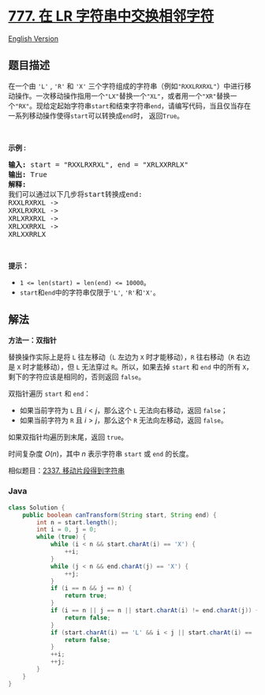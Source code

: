 # [777. 在 LR 字符串中交换相邻字符](https://leetcode.cn/problems/swap-adjacent-in-lr-string)

[English Version](/solution/0700-0799/0777.Swap%20Adjacent%20in%20LR%20String/README_EN.md)

## 题目描述

<!-- 这里写题目描述 -->

<p>在一个由 <code>&#39;L&#39;</code> , <code>&#39;R&#39;</code> 和 <code>&#39;X&#39;</code> 三个字符组成的字符串（例如<code>&quot;RXXLRXRXL&quot;</code>）中进行移动操作。一次移动操作指用一个<code>&quot;LX&quot;</code>替换一个<code>&quot;XL&quot;</code>，或者用一个<code>&quot;XR&quot;</code>替换一个<code>&quot;RX&quot;</code>。现给定起始字符串<code>start</code>和结束字符串<code>end</code>，请编写代码，当且仅当存在一系列移动操作使得<code>start</code>可以转换成<code>end</code>时， 返回<code>True</code>。</p>

<p>&nbsp;</p>

<p><strong>示例 :</strong></p>

<pre><strong>输入:</strong> start = &quot;RXXLRXRXL&quot;, end = &quot;XRLXXRRLX&quot;
<strong>输出:</strong> True
<strong>解释:</strong>
我们可以通过以下几步将start转换成end:
RXXLRXRXL -&gt;
XRXLRXRXL -&gt;
XRLXRXRXL -&gt;
XRLXXRRXL -&gt;
XRLXXRRLX
</pre>

<p>&nbsp;</p>

<p><strong>提示：</strong></p>

<ul>
	<li><code>1 &lt;= len(start) = len(end) &lt;= 10000</code>。</li>
	<li><code>start</code>和<code>end</code>中的字符串仅限于<code>&#39;L&#39;</code>, <code>&#39;R&#39;</code>和<code>&#39;X&#39;</code>。</li>
</ul>

## 解法

**方法一：双指针**

替换操作实际上是将 `L` 往左移动（`L` 左边为 `X` 时才能移动），`R` 往右移动（`R` 右边是 `X` 时才能移动），但 `L` 无法穿过 `R`。所以，如果去掉 `start` 和 `end` 中的所有 `X`，剩下的字符应该是相同的，否则返回 `false`。

双指针遍历 `start` 和 `end`：

-   如果当前字符为 `L` 且 $i\lt j$，那么这个 `L` 无法向右移动，返回 `false`；
-   如果当前字符为 `R` 且 $i\gt j$，那么这个 `R` 无法向左移动，返回 `false`。

如果双指针均遍历到末尾，返回 `true`。

时间复杂度 $O(n)$，其中 $n$ 表示字符串 `start` 或 `end` 的长度。

相似题目：[2337. 移动片段得到字符串](/solution/2300-2399/2337.Move%20Pieces%20to%20Obtain%20a%20String/README.md)

### **Java**

```java
class Solution {
    public boolean canTransform(String start, String end) {
        int n = start.length();
        int i = 0, j = 0;
        while (true) {
            while (i < n && start.charAt(i) == 'X') {
                ++i;
            }
            while (j < n && end.charAt(j) == 'X') {
                ++j;
            }
            if (i == n && j == n) {
                return true;
            }
            if (i == n || j == n || start.charAt(i) != end.charAt(j)) {
                return false;
            }
            if (start.charAt(i) == 'L' && i < j || start.charAt(i) == 'R' && i > j) {
                return false;
            }
            ++i;
            ++j;
        }
    }
}
```

